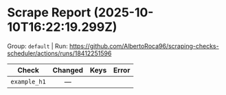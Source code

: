 # Scrape Report (2025-10-10T16:22:19.299Z)

Group: `default`  |  Run: https://github.com/AlbertoRoca96/scraping-checks-scheduler/actions/runs/18412251596

| Check | Changed | Keys | Error |
|---|:---:|:--|:--|
| `example_h1` | — |  |  |
